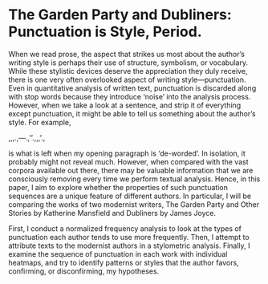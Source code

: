 # The Garden Party and Dubliners: Punctuation is Style, Period.

When we read prose, the aspect that strikes us most about the author’s writing style is perhaps their use of structure, symbolism, or vocabulary. While these stylistic devices deserve the appreciation they duly receive, there is one very often overlooked aspect of writing style—punctuation. Even in quantitative analysis of written text, punctuation is discarded along with stop words because they introduce ‘noise’ into the analysis process. However, when we take a look at a sentence, and strip it of everything except punctuation, it might be able to tell us something about the author’s style. For example,

,,,.,—.,’’.,,,’.,

is what is left when my opening paragraph is ‘de-worded’. In isolation, it probably might not reveal much. However, when compared with the vast corpora available out there, there may be valuable information that we are consciously removing every time we perform textual analysis. Hence, in this paper, I aim to explore whether the properties of such punctuation sequences are a unique feature of different authors. In particular, I will be comparing the works of two modernist writers, The Garden Party and Other Stories by Katherine Mansfield and Dubliners by James Joyce. 

First, I conduct a normalized frequency analysis to look at the types of punctuation each author tends to use more frequently. Then, I attempt to attribute texts to the modernist authors in a stylometric analysis. Finally, I examine the sequence of punctuation in each work with individual heatmaps, and try to identify patterns or styles that the author favors, confirming, or disconfirming, my hypotheses.
